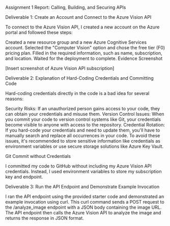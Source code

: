 Assignment 1 Report: Calling, Building, and Securing APIs

Deliverable 1: Create an Account and Connect to the Azure Vision API

To connect to the Azure Vision API, I created a new account on the Azure portal and followed these steps:

Created a new resource group and a new Azure Cognitive Services account.
Selected the "Computer Vision" option and chose the free tier (F0) pricing plan.
Filled in the required information, such as name, subscription, and location.
Waited for the deployment to complete.
Evidence Screenshot

[Insert screenshot of Azure Vision API subscription]

Deliverable 2: Explanation of Hard-Coding Credentials and Committing Code

Hard-coding credentials directly in the code is a bad idea for several reasons:

Security Risks: If an unauthorized person gains access to your code, they can obtain your credentials and misuse them.
Version Control Issues: When you commit your code to version control systems like Git, your credentials become visible to anyone with access to the repository.
Credential Rotation: If you hard-code your credentials and need to update them, you'll have to manually search and replace all occurrences in your code.
To avoid these issues, it's recommended to store sensitive information like credentials as environment variables or use secure storage solutions like Azure Key Vault.

Git Commit without Credentials

I committed my code to GitHub without including my Azure Vision API credentials. Instead, I used environment variables to store my subscription key and endpoint.

Deliverable 3: Run the API Endpoint and Demonstrate Example Invocation

I ran the API endpoint using the provided starter code and demonstrated an example invocation using curl.
This curl command sends a POST request to the /analyze_image endpoint with a JSON body containing the image URL. The API endpoint then calls the Azure Vision API to analyze the image and returns the response in JSON format.
